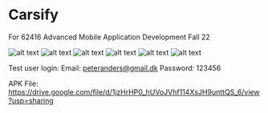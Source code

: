 # Carsify
For 62416 Advanced Mobile Application Development Fall 22

![alt text](https://i.imgur.com/PHD1SN3.png) ![alt text](https://i.imgur.com/NVm6MKk.png)
![alt text](https://i.imgur.com/2ME4UT5.png) ![alt text](https://i.imgur.com/qIRS7J0.png)
![alt text](https://i.imgur.com/izCe5jN.png) ![alt text](https://i.imgur.com/cFE1CHy.png)


Test user login:
Email: peteranders@gmail.dk
Password: 123456

APK File:
https://drive.google.com/file/d/1jzHrHP0_hUVoJVhf114XsJH9unttQS_6/view?usp=sharing
